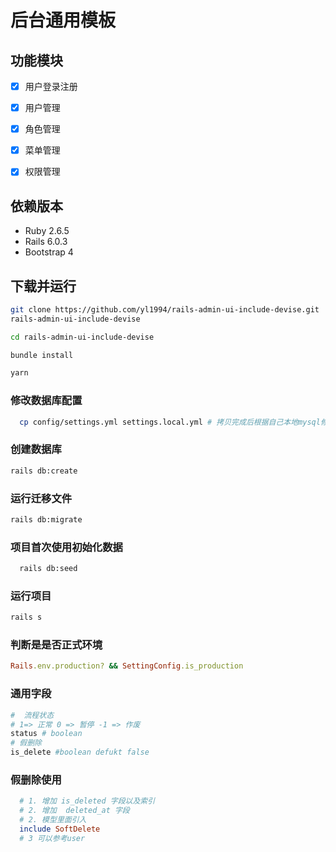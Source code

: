 # 后台通用模板
## 功能模块
* [x] 用户登录注册
* [x] 用户管理
* [x] 角色管理
* [x] 菜单管理
* [x] 权限管理


## 依赖版本
- Ruby 2.6.5
- Rails 6.0.3
- Bootstrap 4

## 下载并运行

```sh
git clone https://github.com/yl1994/rails-admin-ui-include-devise.git
rails-admin-ui-include-devise
```

```sh
cd rails-admin-ui-include-devise
```

```sh
bundle install
```

```sh
yarn
```

### 修改数据库配置
```sh
  cp config/settings.yml settings.local.yml # 拷贝完成后根据自己本地mysql修改 settings.local.yml里面mysql配置 
```

### 创建数据库
```sh
rails db:create
```

### 运行迁移文件
```sh
rails db:migrate
```

### 项目首次使用初始化数据
```sh
  rails db:seed
```

### 运行项目
```sh
rails s
```

### 判断是是否正式环境
```ruby
Rails.env.production? && SettingConfig.is_production
```

### 通用字段
```ruby
#  流程状态 
# 1=> 正常 0 => 暂停 -1 => 作废
status # boolean
# 假删除
is_delete #boolean defukt false
```

### 假删除使用
```ruby
  # 1. 增加 is_deleted 字段以及索引 
  # 2. 增加  deleted_at 字段
  # 2. 模型里面引入
  include SoftDelete
  # 3 可以参考user
```
